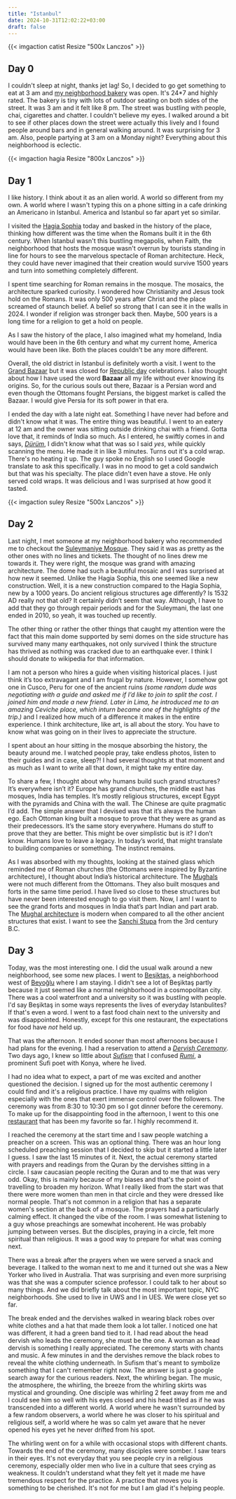 ```yaml
---
title: "Istanbul"
date: 2024-10-31T12:02:22+03:00
draft: false
---
```


{{< imgaction catist Resize "500x Lanczos" >}}

## Day 0

I couldn't sleep at night, thanks jet lag! So, I decided to go get something to eat at 3 am and [my neighborhood bakery](https://maps.app.goo.gl/PhBcWYYj3Qd6JscC6) was open. It's 24*7 and highly rated. The bakery is tiny with lots of outdoor seating on both sides of the street. It was 3 am and it felt like 8 pm. The street was bustling with people, chai, cigarettes and chatter. I couldn't believe my eyes. I walked around a bit to see if other places down the street were actually this lively and I found people around bars and in general walking around. It was surprising for 3 am. Also, people partying at 3 am on a Monday night? Everything about this neighborhood is eclectic. 

{{< imgaction hagia Resize "800x Lanczos" >}}

## Day 1

I like history. I think about it as an alien world. A world so different from my own. A world where I wasn't typing this on a phone sitting in a cafe drinking an Americano in Istanbul. America and Istanbul so far apart yet so similar.

I visited the [Hagia Sophia](https://en.wikipedia.org/wiki/Hagia_Sophia) today and basked in the history of the place, thinking how different was the time when the Romans built it in the 6th century. When Istanbul wasn't this bustling megapolis, when Faith, the neighborhood that hosts the mosque wasn't overrun by tourists standing in line for hours to see the marvelous spectacle of Roman architecture. Heck, they could have never imagined that their creation would survive 1500 years and turn into something completely different.

I spent time searching for Roman remains in the mosque. The mosaics, the architecture sparked curiosity. I wondered how Christianity and Jesus took hold on the Romans. It was only 500 years after Christ and the place screamed of staunch belief. A belief so strong that I can see it in the walls in 2024. I wonder if religion was stronger back then. Maybe, 500 years is a long time for a religion to get a hold on people. 

As I saw the history of the place, I also imagined what my homeland, India would have been in the 6th century and what my current home, America would have been like. Both the places couldn't be any more different. 

Overall, the old district in Istanbul is definitely worth a visit. I went to the [Grand Bazaar](https://en.wikipedia.org/wiki/Grand_Bazaar,_Istanbul) but it was closed for [Republic day](https://en.wikipedia.org/wiki/Republic_Day_(Turkey)) celebrations. I also thought about how I have used the word **Bazaar** all my life without ever knowing its origins. So, for the curious souls out there, Bazaar is a Persian word and even though the Ottomans fought Persians, the biggest market is called the Bazaar. I would give Persia for its soft power in that era.

I ended the day with a late night eat. Something I have never had before and didn't know what it was. The entire thing was beautiful. I went to an eatery at 12 am and the owner was sitting outside drinking chai with a friend. Gotta love that, it reminds of India so much. As I entered, he swiftly comes in and says, *[Dürüm](https://en.wikipedia.org/wiki/D%C3%BCr%C3%BCm)*, I didn't know what that was so I said *yes*, while quickly scanning the menu. He made it in like 3 minutes. Turns out it's a cold wrap. There's no heating it up. The guy spoke no English so I used Google translate to ask this specifically. I was in no mood to get a cold sandwich but that was his specialty. The place didn't even have a stove. He only served cold wraps. It was delicious and I was surprised at how good it tasted.


{{< imgaction suley Resize "500x Lanczos" >}}

## Day 2

Last night, I met someone at my neighborhood bakery who recommended me to checkout the [Suleymaniye Mosque](https://tr.wikipedia.org/wiki/S%C3%BCleymaniye_Camii). They said it was as pretty as the other ones with no lines and tickets. The thought of no lines drew me towards it. They were right, the mosque was grand with amazing architecture. The dome had such a beautiful mosaic and I was surprised at how new it seemed. Unlike the Hagia Sophia, this one seemed like a new construction. Well, it is a new construction compared to the Hagia Sophia, new by a 1000 years. Do ancient religious structures age differently? Is 1532 AD really not that old? It certainly didn’t seem that way. Although, I have to add that they go through repair periods and for the Suleymani, the last one ended in 2010, so yeah, it was touched up recently. 

The other thing or rather the other things that caught my attention were the fact that this main dome supported by semi domes on the side structure has survived many many earthquakes, not only survived I think the structure has thrived as nothing was cracked due to an earthquake ever. I think I should donate to wikipedia for that information.

I am not a person who hires a guide when visiting historical places. I just think it’s too extravagant and I am frugal by nature. However, I somehow got one in Cusco, Peru for one of the ancient ruins *(some random dude was negotiating with a guide and asked me if I’d like to join to split the cost. I joined him and made a new friend. Later in Lima, he introduced me to an amazing Ceviche place, which inturn became one of the highlights of the trip.)* and I realized how much of a difference it makes in the entire experience. I think architecture, like art, is all about the story. You have to know what was going on in their lives to appreciate the structure. 

I spent about an hour sitting in the mosque absorbing the history, the beauty around me. I watched people pray, take endless photos, listen to their guides and in case, sleep?! I had several thoughts at that moment and as much as I want to write all that down, it might take my entire day. 

To share a few, I thought about why humans build such grand structures? It’s everywhere isn’t it? Europe has grand churches, the middle east has mosques, India has temples. It’s mostly religious structures, except Egypt with the pyramids and China with the wall. The Chinese are quite pragmatic I’d add. The simple answer that I devised was that it’s always the human ego. Each Ottoman king built a mosque to prove that they were as grand as their predecessors. It’s the same story everywhere. Humans do stuff to prove that they are better. This might be over simplistic but is it? I don’t know. Humans love to leave a legacy. In today’s world, that might translate to building companies or something. The instinct remains.

As I was absorbed with my thoughts, looking at the stained glass which reminded me of Roman churches (the Ottomans were inspired by Byzantine architecture), I thought about India’s historical architecture. The [Mughals](https://en.wikipedia.org/wiki/Mughal_Empire) were not much different from the Ottomans. They also built mosques and forts in the same time period. I have lived so close to these structures but have never been interested enough to go visit them. Now, I am! I want to see the grand forts and mosques in India that’s part Indian and part arab. The [Mughal architecture](https://en.wikipedia.org/wiki/Mughal_architecture) is modern when compared to all the other ancient structures that exist. I want to see the [Sanchi Stupa](https://en.wikipedia.org/wiki/Sanchi) from the 3rd century B.C.

## Day 3

Today, was the most interesting one. I did the usual walk around a new neighborhood, see some new places. I went to [Beşiktaş](https://tr.wikipedia.org/wiki/Be%C5%9Fikta%C5%9F), a neighborhood west of [Beyoğlu](https://tr.wikipedia.org/wiki/Beyo%C4%9Flu) where I am staying. I didn't see a lot of Beşiktaş partly because it just seemed like a normal neighborhood in a cosmopolitan city. There was a cool waterfront and a university so it was bustling with people. I'd say Beşiktaş in some ways represents the lives of everyday Istanbulites? If that's even a word. I went to a fast food chain next to the university and was disappointed. Honestly, except for this one restaurant, the expectations for food have *not* held up.

That was the afternoon. It ended sooner than most afternoons because I had plans for the evening. I had a reservation to attend a *[Dervish Ceremony](https://en.wikipedia.org/wiki/Sufi_whirling)*. Two days ago, I knew so little about *[Sufism](https://en.wikipedia.org/wiki/Sufism)* that I confused *[Rumi](https://tr.wikipedia.org/wiki/Mevl%C3%A2n%C3%A2_Cel%C3%A2ledd%C3%AEn-i_R%C3%BBm%C3%AE)*, a prominent Sufi poet with Konya, where he lived.

I had no idea what to expect, a part of me was excited and another questioned the decision. I signed up for the most authentic ceremony I could find and it's a religious practice. I have my qualms with religion especially with the ones that exert immense control over the followers. The ceremony was from 8:30 to 10:30 pm so I got dinner before the ceremony. To make up for the disappointing food in the afternoon, I went to this one [restaurant](https://maps.app.goo.gl/9pxRMLZf1JdFYvqeA) that has been my favorite so far. I highly recommend it.

I reached the ceremony at the start time and I saw people watching a preacher on a screen. This was an optional thing. There was an hour long scheduled preaching session that I decided to skip but it started a little later I guess. I saw the last 15 minutes of it. Next, the actual ceremony started with prayers and readings from the Quran by the dervishes sitting in a circle. I saw caucasian people reciting the Quran and to me that was very odd. Okay, this is mainly because of my biases and that's the point of travelling to broaden my horizon. What I really liked from the start was that there were more women than men in that circle and they were dressed like normal people. That's not common in a religion that has a separate women's section at the back of a mosque. The prayers had a particularly calming effect. It changed the vibe of the room. I was somewhat listening to a guy whose preachings are somewhat incoherent. He was probably jumping between verses. But the disciples, praying in a circle, felt more spiritual than religious. It was a good way to prepare for what was coming next.

There was a break after the prayers when we were served a snack and beverage. I talked to the woman next to me and it turned out she was a New Yorker who lived in Australia. That was surprising and even more surprising was that she was a computer science professor. I could talk to her about so many things. And we did briefly talk about the most important topic, NYC neighborhoods. She used to live in UWS and I in UES. We were close yet so far.

The break ended and the dervishes walked in wearing black robes over white clothes and a hat that made them look a lot taller. I noticed one hat was different, it had a green band tied to it. I had read about the head dervish who leads the ceremony, she must be the one. A woman as head dervish is something I really appreciated. The ceremony starts with chants and music. A few minutes in and the dervishes remove the black robes to reveal the white clothing underneath. In Sufism that's meant to symbolize something that I can't remember right now. The answer is just a google search away for the curious readers. Next, the whirling began. The music, the atmosphere, the whirling, the breeze from the whirling skirts was mystical and grounding. One disciple was whirling 2 feet away from me and I could see him so well with his eyes closed and his head titled as if he was transcended into a different world. A world where he wasn't surrounded by a few random observers, a world where he was closer to his spiritual and religious self, a world where he was so calm yet aware that he never opened his eyes yet he never drifted from his spot.

The whirling went on for a while with occasional stops with different chants. Towards the end of the ceremony, many disciples were somber. I saw tears in their eyes. It's not everyday that you see people cry in a religious ceremony, especially older men who live in a culture that sees crying as weakness. It couldn't understand what they felt yet it made me have tremendous respect for the practice. A practice that moves you is something to be cherished. It's not for me but I am glad it's helping people.
